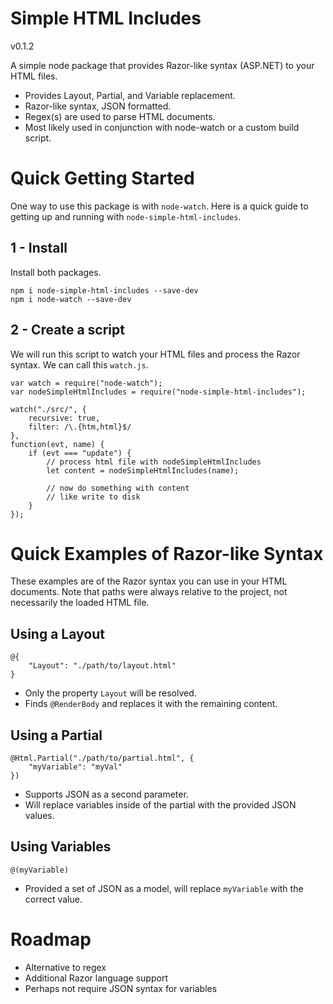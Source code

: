 # Simple HTML Includes
v0.1.2

A simple node package that provides Razor-like syntax (ASP.NET) to your HTML files.

- Provides Layout, Partial, and Variable replacement.
- Razor-like syntax, JSON formatted.
- Regex(s) are used to parse HTML documents.
- Most likely used in conjunction with node-watch or a custom build script.

# Quick Getting Started

One way to use this package is with `node-watch`. Here is a quick guide to getting up and running with `node-simple-html-includes`.

## 1 - Install

Install both packages.

```
npm i node-simple-html-includes --save-dev
npm i node-watch --save-dev
```

## 2 - Create a script

We will run this script to watch your HTML files and process the Razor syntax. We can call this `watch.js`.

```
var watch = require("node-watch");
var nodeSimpleHtmlIncludes = require("node-simple-html-includes");

watch("./src/", {
	recursive: true,
	filter: /\.{htm,html}$/
},
function(evt, name) {
	if (evt === "update") {
		// process html file with nodeSimpleHtmlIncludes
		let content = nodeSimpleHtmlIncludes(name);

		// now do something with content
		// like write to disk
	}
});
```

# Quick Examples of Razor-like Syntax

These examples are of the Razor syntax you can use in your HTML documents. Note that paths were always relative to the project, not necessarily the loaded HTML file.

## Using a Layout

```
@{
	"Layout": "./path/to/layout.html"
}
```

- Only the property `Layout` will be resolved.
- Finds `@RenderBody` and replaces it with the remaining content.

## Using a Partial

```
@Html.Partial("./path/to/partial.html", {
	"myVariable": "myVal"
})
```

- Supports JSON as a second parameter.
- Will replace variables inside of the partial with the provided JSON values.

## Using Variables

```
@(myVariable)
```

- Provided a set of JSON as a model, will replace `myVariable` with the correct value.

# Roadmap

- Alternative to regex
- Additional Razor language support
- Perhaps not require JSON syntax for variables